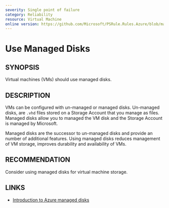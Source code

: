 ```yaml
---
severity: Single point of failure
category: Reliability
resource: Virtual Machine
online version: https://github.com/Microsoft/PSRule.Rules.Azure/blob/master/docs/rules/en/Azure.VM.UseManagedDisks.md
---
```


# Use Managed Disks

## SYNOPSIS

Virtual machines (VMs) should use managed disks.

## DESCRIPTION

VMs can be configured with un-managed or managed disks.
Un-managed disks, are `.vhd` files stored on a Storage Account that you manage as files.
Managed disks allow you to managed the VM disk and the Storage Account is managed by Microsoft.

Managed disks are the successor to un-managed disks and provide an number of additional features.
Using managed disks reduces management of VM storage, improves durability and availability of VMs.

## RECOMMENDATION

Consider using managed disks for virtual machine storage.

## LINKS

- [Introduction to Azure managed disks](https://docs.microsoft.com/en-us/azure/virtual-machines/windows/managed-disks-overview)
